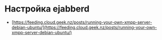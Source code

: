 Настройка ejabberd
==================

* [https://feeding.cloud.geek.nz/posts/running-your-own-xmpp-server-debian-ubuntu/](https://feeding.cloud.geek.nz/posts/running-your-own-xmpp-server-debian-ubuntu/)
